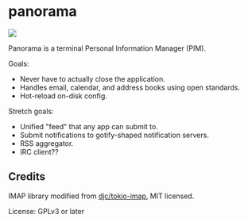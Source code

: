 panorama
========

[![](https://tokei.rs/b1/github/iptq/panorama?category=lines)](https://github.com/XAMPPRocky/tokei)

Panorama is a terminal Personal Information Manager (PIM).

Goals:

- Never have to actually close the application.
- Handles email, calendar, and address books using open standards.
- Hot-reload on-disk config.

Stretch goals:
- Unified "feed" that any app can submit to.
- Submit notifications to gotify-shaped notification servers.
- RSS aggregator.
- IRC client??

Credits
-------

IMAP library modified from [djc/tokio-imap](https://github.com/djc/tokio-imap), MIT licensed.

License: GPLv3 or later
